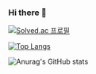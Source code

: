 ### Hi there 👋

[![Solved.ac
프로필](http://mazassumnida.wtf/api/mini/generate_badge?boj=qwac)](https://github.com/ysyschoi/ysyschoi)

<!--
**ysyschoi/ysyschoi** is a ✨ _special_ ✨ repository because its `README.md` (this file) appears on your GitHub profile.

Here are some ideas to get you started:

- 🔭 I’m currently working on ...
- 🌱 I’m currently learning ...
- 👯 I’m looking to collaborate on ...
- 🤔 I’m looking for help with ...
- 💬 Ask me about ...
- 📫 How to reach me: ...
- 😄 Pronouns: ...
- ⚡ Fun fact: ...
-->

[![Top Langs](https://github-readme-stats.vercel.app/api/top-langs/?username=ysyschoi&layout=compact)](https://github.com/ysyschoi/ysyschoi)

![Anurag's GitHub stats](https://github-readme-stats.vercel.app/api?username=ysyschoi&bg_color=30,e96443,904e95&title_color=fff&text_color=fff)
